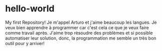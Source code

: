 # hello-world
My first Repository!
Je m'appel Arturo et j'aime beaucoup les langues. Je veux bien apprendre à programmer car c'est cela ce que je veux faire comme travail après. J'aime trop rèsoudre des problèmes et si possible automatiser leur solution, donc, la programmation me semble un très bon outil pour y arriver!
